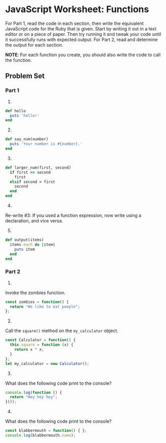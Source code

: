 # JavaScript Worksheet: Functions
For Part 1, read the code in each section, then write the equivalent JavaScript code for the Ruby that is given. Start by writing it out in a text editor or on a piece of paper. Then try running it and tweak your code until it successfully runs with expected output.
For Part 2, read and determine the output for each section.

**NOTE**: For each function you create, you should also write the code to call the function.

## Problem Set
### Part 1
1.
```ruby
def hello
  puts 'hello!'
end
```

2.
```ruby
def say_num(number)
  puts 'Your number is #{number}.'
end
```

3.
```ruby
def larger_num(first, second)
  if first >= second
    first
  elsif second > first
    second
  end
end
```

4.
Re-write #3: If you used a function expression, now write using a declaration, and vice versa.

5.
```ruby
def output(items)
  items.each do |item|
    puts item
  end
end
```


### Part 2
1.
Invoke the zombies function.
```javascript
const zombies = function() {
  return "We like to eat people";
};
```

2.
Call the `square()` method on the `my_calculator` object.
```javascript
const Calculator = function() {
  this.square = function (x) {
    return x * x;
  }
};
let my_calculator = new Calculator();
```

3.
What does the following code print to the console?
```javascript
console.log(function () {
  return "Hey hey hey";
}());
```

4.
What does the following code print to the console?
```javascript
const blabbermouth = function() { };
console.log(blabbermouth.name);
```
